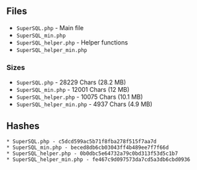 ## Files

* `SuperSQL.php` - Main file
* `SuperSQL_min.php`
* `SuperSQL_helper.php` - Helper functions
* `SuperSQL_helper_min.php`

### Sizes

* `SuperSQL.php` - 28229 Chars (28.2 MB)
* `SuperSQL_min.php` - 12001 Chars (12 MB)
* `SuperSQL_helper.php` - 10075 Chars (10.1 MB)
* `SuperSQL_helper_min.php` - 4937 Chars (4.9 MB)

## Hashes

```
* SuperSQL.php - c5dcd599ac5b71f8fba278f515f7aa7d
* SuperSQL_min.php - beced8db6cb03043ff4b489ee7f7f66d
* SuperSQL_helper.php - 0b0dbc5e64732a79c0bd313f53d5c1b7
* SuperSQL_helper_min.php - fe467c9d097573da7cd5a3db6cbd0936
```
